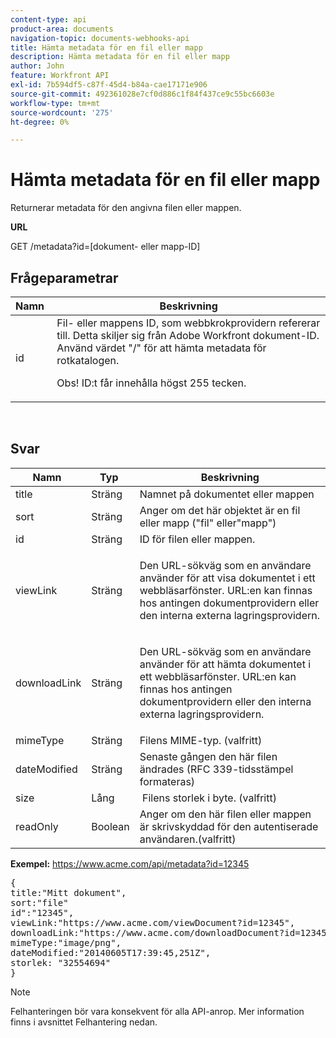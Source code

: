 ```yaml
---
content-type: api
product-area: documents
navigation-topic: documents-webhooks-api
title: Hämta metadata för en fil eller mapp
description: Hämta metadata för en fil eller mapp
author: John
feature: Workfront API
exl-id: 7b594df5-c87f-45d4-b84a-cae17171e906
source-git-commit: 492361028e7cf0d886c1f84f437ce9c55bc6603e
workflow-type: tm+mt
source-wordcount: '275'
ht-degree: 0%

---
```



# Hämta metadata för en fil eller mapp

Returnerar metadata för den angivna filen eller mappen.

**URL**

GET /metadata?id=[dokument- eller mapp-ID]

## Frågeparametrar

<table style="table-layout:auto"> 
 <col> 
 <col> 
 <thead> 
  <tr> 
   <th>Namn </th> 
   <th>Beskrivning</th> 
  </tr> 
 </thead> 
 <tbody> 
  <tr> 
   <td>id</td> 
   <td>Fil- eller mappens ID, som webbkrokprovidern refererar till. Detta skiljer sig från Adobe Workfront dokument-ID. Använd värdet "/" för att hämta metadata för rotkatalogen.
   <p>Obs! ID:t får innehålla högst 255 tecken.</p></td> 
  </tr> 
 </tbody> 
</table>

 

## Svar

<table style="table-layout:auto"> 
 <col> 
 <col> 
 <col> 
 <thead> 
  <tr> 
   <th>Namn </th> 
   <th>Typ </th> 
   <th>Beskrivning</th> 
  </tr> 
 </thead> 
 <tbody> 
  <tr> 
   <td>title </td> 
   <td>Sträng </td> 
   <td>Namnet på dokumentet eller mappen</td> 
  </tr> 
  <tr> 
   <td>sort </td> 
   <td>Sträng </td> 
   <td>Anger om det här objektet är en fil eller mapp ("fil" eller"mapp")</td> 
  </tr> 
  <tr> 
   <td>id</td> 
   <td>Sträng </td> 
   <td>ID för filen eller mappen.</td> 
  </tr> 
  <tr> 
   <td>viewLink</td> 
   <td>Sträng </td> 
   <td> <p>Den URL-sökväg som en användare använder för att visa dokumentet i ett webbläsarfönster. URL:en kan finnas hos antingen dokumentprovidern eller den interna externa lagringsprovidern.</p> </td> 
  </tr> 
  <tr> 
   <td>downloadLink</td> 
   <td>Sträng </td> 
   <td> <p>Den URL-sökväg som en användare använder för att hämta dokumentet i ett webbläsarfönster. URL:en kan finnas hos antingen dokumentprovidern eller den interna externa lagringsprovidern.</p> </td> 
  </tr> 
  <tr> 
   <td>mimeType</td> 
   <td>Sträng </td> 
   <td>Filens MIME-typ. (valfritt)</td> 
  </tr> 
  <tr> 
   <td>dateModified</td> 
   <td>Sträng </td> 
   <td>Senaste gången den här filen ändrades (RFC 339-tidsstämpel formateras)</td> 
  </tr> 
  <tr> 
   <td>size</td> 
   <td>Lång</td> 
   <td> Filens storlek i byte. (valfritt)</td> 
  </tr> 
  <tr> 
   <td>readOnly</td> 
   <td>Boolean</td> 
   <td> Anger om den här filen eller mappen är skrivskyddad för den autentiserade användaren.(valfritt) </td> 
  </tr> 
 </tbody> 
</table>

**Exempel:** https://www.acme.com/api/metadata?id=12345
<pre>{<br>title:"Mitt dokument",<br>sort:"file"<br>id":"12345",<br>viewLink:"https://www.acme.com/viewDocument?id=12345",<br>downloadLink:"https://www.acme.com/downloadDocument?id=12345",<br>mimeType:"image/png",<br>dateModified:"20140605T17:39:45,251Z",<br>storlek: "32554694"<br>}</pre>

>[!NOTE]
>
>Felhanteringen bör vara konsekvent för alla API-anrop. Mer information finns i avsnittet Felhantering nedan.
